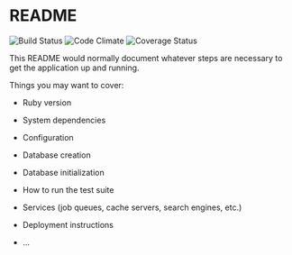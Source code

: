 # README

![Build Status](https://codeship.com/projects/228811/status?branch=master)
![Code Climate](https://codeclimate.com/github/chriscasella/bid-site.png)
![Coverage Status](https://coveralls.io/repos/chriscasella/bid-site/badge.png)

This README would normally document whatever steps are necessary to get the
application up and running.

Things you may want to cover:

* Ruby version

* System dependencies

* Configuration

* Database creation

* Database initialization

* How to run the test suite

* Services (job queues, cache servers, search engines, etc.)

* Deployment instructions

* ...
